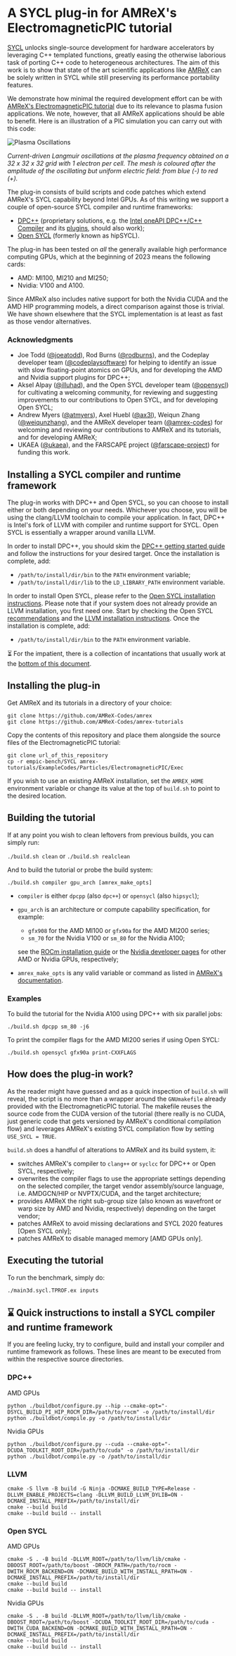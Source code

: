 # A SYCL plug-in for AMReX's ElectromagneticPIC tutorial

[SYCL](https://www.khronos.org/sycl/) unlocks single-source development for
hardware accelerators by leveraging C++ templated functions, greatly easing the
otherwise laborious task of porting C++ code to heterogeneous architectures.
The aim of this work is to show that state of the art scientific applications
like [AMReX](https://amrex-codes.github.io) can be solely written in SYCL
while still preserving its performance portability features.

We demonstrate how minimal the required development effort can be with
[AMReX's ElectromagneticPIC tutorial](https://amrex-codes.github.io/amrex/tutorials_html/Particles_Tutorial.html#electromagneticpic)
due to its relevance to plasma fusion applications. We note, however, that all AMReX
applications should be able to benefit.
Here is an illustration of a PIC simulation you can carry out with this code:

![Plasma Oscillations](https://github.com/amrPX-Projects/empic-bench/blob/master/Langmuir.gif)

_Current-driven Langmuir oscillations at the plasma frequency obtained
on a 32 x 32 x 32 grid with 1 electron per cell. The mesh is coloured after the 
amplitude of the oscillating but uniform electric field: from blue (-) to red
(+)._

The plug-in consists of build scripts and code patches which extend
AMReX's SYCL capability beyond Intel GPUs.
As of this writing we support a couple of open-source SYCL compiler and runtime
frameworks:
- [DPC++](https://github.com/intel/llvm) (proprietary solutions, e.g. the
[Intel oneAPI DPC++/C++ Compiler](https://www.intel.com/content/www/us/en/developer/tools/oneapi/dpc-compiler.html)
and its [plugins](https://codeplay.com/portal/blogs/2022/12/16/bringing-nvidia-and-amd-support-to-oneapi.html),
should also work);
- [Open SYCL](https://github.com/OpenSYCL/OpenSYCL)
(formerly known as hipSYCL).

The plug-in has been tested on _all_ the generally available high performance
computing GPUs, which at the beginning of 2023 means the following cards:

- AMD: MI100, MI210 and MI250;
- Nvidia: V100 and A100.

Since AMReX also includes native support for both the Nvidia CUDA and the AMD
HIP programming models, a direct comparison against those is trivial. We have
shown elsewhere that the SYCL implementation is at least as fast as those
vendor alternatives.

### Acknowledgments

- Joe Todd ([@joeatodd](https://github.com/joeatodd)),
Rod Burns ([@rodburns](https://github.com/rodburns)),
and the Codeplay developer team
([@codeplaysoftware](https://github.com/codeplaysoftware))
for helping to identify an issue with slow floating-point atomics on GPUs,
and for developing the AMD and Nvidia support plugins for DPC++;
- Aksel Alpay ([@illuhad](https://github.com/illuhad)),
and the Open SYCL developer team
([@opensycl](https://github.com/opensycl))
for cultivating a welcoming community,
for reviewing and suggesting improvements to our contributions to Open SYCL,
and for developing Open SYCL;
- Andrew Myers ([@atmyers](https://github.com/atmyers)),
Axel Huebl ([@ax3l](https://github.com/ax3l)),
Weiqun Zhang ([@weiqunzhang](https://github.com/weiqunzhang)),
and the AMReX developer team
([@amrex-codes](https://github.com/amrex-codes))
for welcoming and reviewing our contributions to AMReX and its tutorials,
and for developing AMReX;
- UKAEA ([@ukaea](https://github.com/ukaea)),
and the FARSCAPE project
([@farscape-project](https://github.com/farscape-project)) for funding this work.

## Installing a SYCL compiler and runtime framework

The plug-in works with DPC++ and Open SYCL, so you can choose to install either
or both depending on your needs. Whichever you choose, you will be using the
clang/LLVM toolchain to compile your application.
In fact, DPC++ is Intel's fork of LLVM with compiler and runtime support for
SYCL. Open SYCL is essentially a wrapper around vanilla LLVM.

In order to install DPC++, you should skim the
[DPC++ getting started guide](https://intel.github.io/llvm-docs/GetStartedGuide.html)
and follow the instructions for your desired target. Once the installation is
complete, add:
- `/path/to/install/dir/bin` to the `PATH` environment variable;
- `/path/to/install/dir/lib` to the `LD_LIBRARY_PATH` environment variable.

In order to install Open SYCL, please refer to the
[Open SYCL installation instructions](https://github.com/OpenSYCL/OpenSYCL/blob/develop/doc/installing.md).
Please note that if your system does not already provide an LLVM installation,
you first need one. Start by checking the Open SYCL
[recommendations](https://github.com/OpenSYCL/OpenSYCL/blob/develop/doc/install-llvm.md)
and the [LLVM installation instructions](https://llvm.org/docs/CMake.html).
Once the installation is
complete, add:
- `/path/to/install/dir/bin` to the `PATH` environment variable.

:hourglass_flowing_sand: For the impatient, there is a collection of
incantations that usually work at the
[bottom of this document](#hourglass-quick-instructions-to-install-a-sycl-compiler-and-runtime-framework).

## Installing the plug-in

Get AMReX and its tutorials in a directory of your choice:

```
git clone https://github.com/AMReX-Codes/amrex
git clone https://github.com/AMReX-Codes/amrex-tutorials
```

Copy the contents of this repository and place them alongside the source files
of the ElectromagneticPIC tutorial:

```
git clone url_of_this_repository
cp -r empic-bench/SYCL amrex-tutorials/ExampleCodes/Particles/ElectromagneticPIC/Exec
```

If you wish to use an existing AMReX installation, set the `AMREX_HOME`
environment variable or change its value at the top of `build.sh` to point to
the desired location.

## Building the tutorial

If at any point you wish to clean leftovers from previous builds, you can
simply run:

`./build.sh clean` or `./build.sh realclean`

And to build the tutorial or probe the build system:

`./build.sh compiler gpu_arch [amrex_make_opts]`

- `compiler` is either `dpcpp` (also `dpc++`) or `opensycl` (also `hipsycl`);
- `gpu_arch` is an architecture or compute capability specification, for
example:
    - `gfx908` for the AMD MI100 or `gfx90a` for the AMD MI200 series;
    - `sm_70` for the Nvidia V100 or `sm_80` for the Nvidia A100;

    see the
    [ROCm installation guide](https://docs.amd.com/bundle/ROCm-Installation-Guide-v5.4.3/page/Prerequisites.html#d5434e299)
    or the
    [Nvidia developer pages](https://developer.nvidia.com/cuda-gpus) for other
    AMD or Nvidia GPUs, respectively;
- `amrex_make_opts` is any valid variable or command as listed in
[AMReX's documentation](https://amrex-codes.github.io/amrex/docs_html/BuildingAMReX.html).

### Examples

To build the tutorial for the Nvidia A100 using DPC++ with six parallel jobs:

`./build.sh dpcpp sm_80 -j6`

To print the compiler flags for the AMD MI200 series if using Open SYCL:

`./build.sh opensycl gfx90a print-CXXFLAGS` 

## How does the plug-in work?

As the reader might have guessed and as a quick inspection of `build.sh` will
reveal, the script is no more than a wrapper around the `GNUmakefile` already
provided with the ElectromagneticPIC tutorial.
The makefile reuses the source code from the CUDA version of the tutorial
(there really is no CUDA, just generic code that gets versioned by AMReX's
conditional compilation flow) and leverages AMReX's existing SYCL compilation
flow by setting `USE_SYCL = TRUE`.

`build.sh` does a handful of alterations to AMReX and its build system, it:
- switches AMReX's compiler to `clang++` or `syclcc` for DPC++ or Open SYCL,
respectively;
- overwrites the compiler flags to use the appropriate settings depending on
the selected compiler, the target vendor assembly/source language, i.e.
AMDGCN/HIP or NVPTX/CUDA, and the target architecture;
- provides AMReX the right sub-group size (also known as wavefront or warp size
by AMD and Nvidia, respectively) depending on the target vendor;
- patches AMReX to avoid missing declarations and SYCL 2020 features
[Open SYCL only];
- patches AMReX to disable managed memory [AMD GPUs only].

## Executing the tutorial

To run the benchmark, simply do:

`./main3d.sycl.TPROF.ex inputs`

## :hourglass: Quick instructions to install a SYCL compiler and runtime framework

If you are feeling lucky, try to configure, build and install your compiler and
runtime framework as follows. These lines are meant to be executed from within
the respective source directories.

### DPC++

AMD GPUs
```
python ./buildbot/configure.py --hip --cmake-opt="-DSYCL_BUILD_PI_HIP_ROCM_DIR=/path/to/rocm" -o /path/to/install/dir
python ./buildbot/compile.py -o /path/to/install/dir
```

Nvidia GPUs
```
python ./buildbot/configure.py --cuda --cmake-opt="-DCUDA_TOOLKIT_ROOT_DIR=/path/to/cuda" -o /path/to/install/dir
python ./buildbot/compile.py -o /path/to/install/dir
```

### LLVM
```
cmake -S llvm -B build -G Ninja -DCMAKE_BUILD_TYPE=Release -DLLVM_ENABLE_PROJECTS=clang -DLLVM_BUILD_LLVM_DYLIB=ON -DCMAKE_INSTALL_PREFIX=/path/to/install/dir
cmake --build build
cmake --build build -- install
```

### Open SYCL

AMD GPUs
```
cmake -S . -B build -DLLVM_ROOT=/path/to/llvm/lib/cmake -DBOOST_ROOT=/path/to/boost -DROCM_PATH=/path/to/rocm -DWITH_ROCM_BACKEND=ON -DCMAKE_BUILD_WITH_INSTALL_RPATH=ON -DCMAKE_INSTALL_PREFIX=/path/to/install/dir
cmake --build build
cmake --build build -- install
```

Nvidia GPUs
```
cmake -S . -B build -DLLVM_ROOT=/path/to/llvm/lib/cmake -DBOOST_ROOT=/path/to/boost -DCUDA_TOOLKIT_ROOT_DIR=/path/to/cuda -DWITH_CUDA_BACKEND=ON -DCMAKE_BUILD_WITH_INSTALL_RPATH=ON -DCMAKE_INSTALL_PREFIX=/path/to/install/dir
cmake --build build
cmake --build build -- install
```
